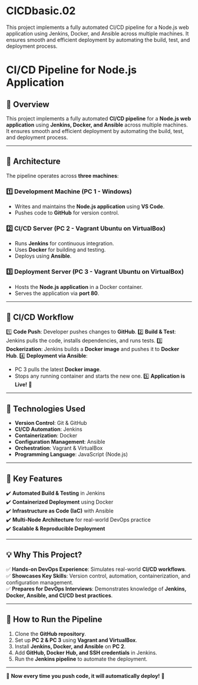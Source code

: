 # CICDbasic.02
This project implements a fully automated CI/CD pipeline for a Node.js web application using Jenkins, Docker, and Ansible across multiple machines. It ensures smooth and efficient deployment by automating the build, test, and deployment process.

# CI/CD Pipeline for Node.js Application

## 📌 Overview
This project implements a fully automated **CI/CD pipeline** for a **Node.js web application** using **Jenkins, Docker, and Ansible** across multiple machines. It ensures smooth and efficient deployment by automating the build, test, and deployment process.

---

## 🚀 Architecture
The pipeline operates across **three machines**:

### 1️⃣ Development Machine (PC 1 - Windows)
- Writes and maintains the **Node.js application** using **VS Code**.
- Pushes code to **GitHub** for version control.

### 2️⃣ CI/CD Server (PC 2 - Vagrant Ubuntu on VirtualBox)
- Runs **Jenkins** for continuous integration.
- Uses **Docker** for building and testing.
- Deploys using **Ansible**.

### 3️⃣ Deployment Server (PC 3 - Vagrant Ubuntu on VirtualBox)
- Hosts the **Node.js application** in a Docker container.
- Serves the application via **port 80**.

---

## 🔄 CI/CD Workflow
1️⃣ **Code Push**: Developer pushes changes to **GitHub**.
2️⃣ **Build & Test**: Jenkins pulls the code, installs dependencies, and runs tests.
3️⃣ **Dockerization**: Jenkins builds a **Docker image** and pushes it to **Docker Hub**.
4️⃣ **Deployment via Ansible**:
   - PC 3 pulls the latest **Docker image**.
   - Stops any running container and starts the new one.
5️⃣ **Application is Live!** 🚀

---

## 🔧 Technologies Used
- **Version Control**: Git & GitHub
- **CI/CD Automation**: Jenkins
- **Containerization**: Docker
- **Configuration Management**: Ansible
- **Orchestration**: Vagrant & VirtualBox
- **Programming Language**: JavaScript (Node.js)

---

## 📌 Key Features
✔️ **Automated Build & Testing** in Jenkins  
✔️ **Containerized Deployment** using Docker  
✔️ **Infrastructure as Code (IaC)** with Ansible  
✔️ **Multi-Node Architecture** for real-world DevOps practice  
✔️ **Scalable & Reproducible Deployment**  

---

## 💡 Why This Project?
✅ **Hands-on DevOps Experience**: Simulates real-world **CI/CD workflows**.  
✅ **Showcases Key Skills**: Version control, automation, containerization, and configuration management.  
✅ **Prepares for DevOps Interviews**: Demonstrates knowledge of **Jenkins, Docker, Ansible, and CI/CD best practices**.  

---

## 📄 How to Run the Pipeline
1. Clone the **GitHub repository**.
2. Set up **PC 2 & PC 3** using **Vagrant and VirtualBox**.
3. Install **Jenkins, Docker, and Ansible** on **PC 2**.
4. Add **GitHub, Docker Hub, and SSH credentials** in Jenkins.
5. Run the **Jenkins pipeline** to automate the deployment.  

---

🚀 **Now every time you push code, it will automatically deploy!** 🎯

